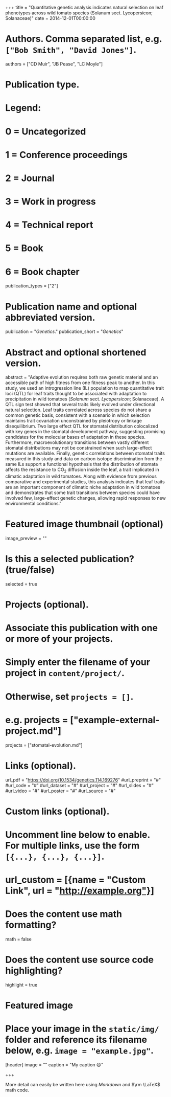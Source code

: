+++
title = "Quantitative genetic analysis indicates natural selection on leaf phenotypes across wild tomato species (Solanum sect. Lycopersicon; Solanaceae)"
date = 2014-12-01T00:00:00

# Authors. Comma separated list, e.g. `["Bob Smith", "David Jones"]`.
authors = ["CD Muir", "JB Pease", "LC Moyle"]

# Publication type.
# Legend:
# 0 = Uncategorized
# 1 = Conference proceedings
# 2 = Journal
# 3 = Work in progress
# 4 = Technical report
# 5 = Book
# 6 = Book chapter
publication_types = ["2"]

# Publication name and optional abbreviated version.
publication = "*Genetics*."
publication_short = "*Genetics*"

# Abstract and optional shortened version.
abstract = "Adaptive evolution requires both raw genetic material and an accessible path of high fitness from one fitness peak to another. In this study, we used an introgression line (IL) population to map quantitative trait loci (QTL) for leaf traits thought to be associated with adaptation to precipitation in wild tomatoes (*Solanum* sect. *Lycopersicon*; Solanaceae). A QTL sign test showed that several traits likely evolved under directional natural selection. Leaf traits correlated across species do not share a common genetic basis, consistent with a scenario in which selection maintains trait covariation unconstrained by pleiotropy or linkage disequilibrium. Two large effect QTL for stomatal distribution colocalized with key genes in the stomatal development pathway, suggesting promising candidates for the molecular bases of adaptation in these species. Furthermore, macroevolutionary transitions between vastly different stomatal distributions may not be constrained when such large-effect mutations are available. Finally, genetic correlations between stomatal traits measured in this study and data on carbon isotope discrimination from the same ILs support a functional hypothesis that the distribution of stomata affects the resistance to CO$_2$ diffusion inside the leaf, a trait implicated in climatic adaptation in wild tomatoes. Along with evidence from previous comparative and experimental studies, this analysis indicates that leaf traits are an important component of climatic niche adaptation in wild tomatoes and demonstrates that some trait transitions between species could have involved few, large-effect genetic changes, allowing rapid responses to new environmental conditions."

# Featured image thumbnail (optional)
image_preview = ""

# Is this a selected publication? (true/false)
selected = true

# Projects (optional).
#   Associate this publication with one or more of your projects.
#   Simply enter the filename of your project in `content/project/`.
#   Otherwise, set `projects = []`.
#   e.g. projects = ["example-external-project.md"]
projects = ["stomatal-evolution.md"]

# Links (optional).
url_pdf = "https://doi.org/10.1534/genetics.114.169276"
#url_preprint = "#"
#url_code = "#"
#url_dataset = "#"
#url_project = "#"
#url_slides = "#"
#url_video = "#"
#url_poster = "#"
#url_source = "#"

# Custom links (optional).
#   Uncomment line below to enable. For multiple links, use the form `[{...}, {...}, {...}]`.
# url_custom = [{name = "Custom Link", url = "http://example.org"}]

# Does the content use math formatting?
math = false

# Does the content use source code highlighting?
highlight = true

# Featured image
# Place your image in the `static/img/` folder and reference its filename below, e.g. `image = "example.jpg"`.
[header]
image = ""
caption = "My caption :smile:"

+++

More detail can easily be written here using *Markdown* and $\rm \LaTeX$ math code.
